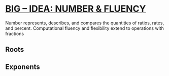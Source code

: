 # [BIG – IDEA: NUMBER & FLUENCY](number-fluency.md)

Number represents, describes, and compares the quantities of ratios, rates, and percent. Computational fluency and flexibility extend to operations with fractions

## Roots

## Exponents

